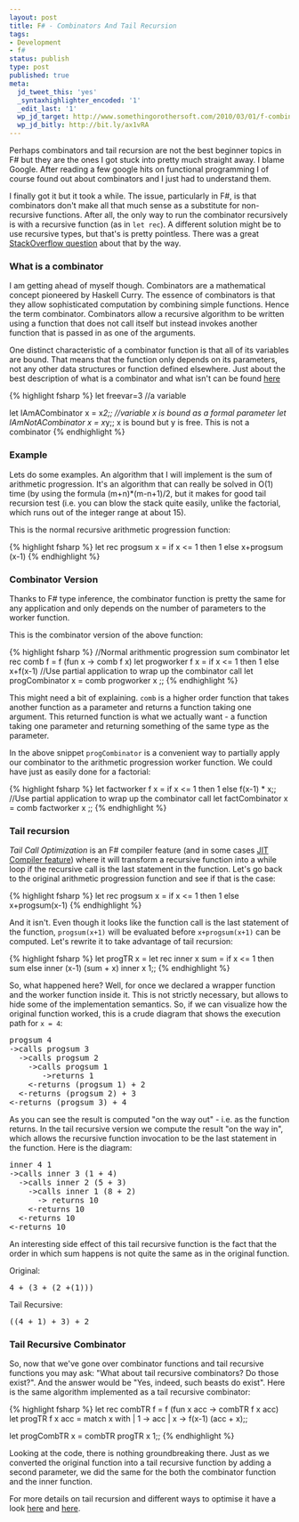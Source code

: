 ```yaml
---
layout: post
title: F# - Combinators And Tail Recursion
tags:
- Development
- f#
status: publish
type: post
published: true
meta:
  jd_tweet_this: 'yes'
  _syntaxhighlighter_encoded: '1'
  _edit_last: '1'
  wp_jd_target: http://www.somethingorothersoft.com/2010/03/01/f-combinators-and-tail-recursion/
  wp_jd_bitly: http://bit.ly/ax1vRA
---
```

Perhaps combinators and tail recursion are not the best beginner topics in F# but they are the ones I got stuck into pretty much straight away. I blame Google. After reading a few google hits on functional programming I of course found out about combinators and I just had to understand them.

I finally got it but it took a while. The issue, particularly in F#, is that combinators don't make all that much sense as a substitute for non-recursive functions. After all, the only way to run the combinator recursively is with a recursive function (as in `let rec`). A different solution might be to use recursive types, but that's is pretty pointless. There was a great [StackOverflow question](http://stackoverflow.com/questions/1998407/how-do-i-define-y-combinator-without-let-rec) about that by the way.

### What is a combinator

I am getting ahead of myself though. Combinators are a mathematical concept pioneered by Haskell Curry. The essence of combinators is that they allow sophisticated computation by combining simple functions. Hence the term combinator. Combinators allow a recursive algorithm to be written using a function that does not call itself but instead invokes another function that is passed in as one of the arguments.

One distinct characteristic of a combinator function is that all of its variables are bound. That means that the function only depends on its parameters, not any other data structures or function defined elsewhere. Just about the best description of what is a combinator and what isn't can be found [here](http://mvanier.livejournal.com/2897.html)

<div>
{% highlight fsharp %}
let freevar=3 //a variable

let IAmACombinator x = x*2;; //variable x is bound as a formal parameter
let IAmNotACombinator x = x*y;; x is bound but y is free. This is not a combinator
{% endhighlight %}
</div>

### Example

Lets do some examples. An algorithm that I will implement is the sum of arithmetic  progression. It's an algorithm that can really be solved in O(1) time (by using the formula (m+n)*(m-n+1)/2, but it makes for good tail recursion test (i.e. you can blow the stack quite easily, unlike the factorial, which runs out of the integer range at about 15).

This is the normal recursive arithmetic progression function:

<div>
{% highlight fsharp %}
let rec progsum x =  
    if x <= 1 then 1 
    else x+progsum (x-1)
{% endhighlight %}
</div>

### Combinator Version
Thanks to F# type inference, the  combinator function is pretty the same for any application and only depends on the number of parameters to the worker function. 

This is the combinator version of the above function:

<div>
{% highlight fsharp %}
//Normal arithmentic progression sum combinator
let rec comb f = f (fun x -> comb f x)
let progworker f x = 
    if x <= 1 then 1 
    else x+f(x-1)
//Use partial application to wrap up the combinator call    
let progCombinator x = comb progworker x ;;
{% endhighlight %}
</div>

This might need a bit of explaining. `comb` is a higher order function that takes another function as a parameter and returns a function taking one argument. This returned function is what we actually want - a function taking one parameter and returning something of the same type as the parameter.

In the above snippet `progCombinator` is a convenient way to partially apply our combinator to the arithmetic progression worker function. We could have just as easily done for a factorial:

<div>
{% highlight fsharp %}
let factworker f x = 
    if x <= 1 then 1
    else f(x-1) * x;;
//Use partial application to wrap up the combinator call    
let factCombinator x = comb factworker x ;;
{% endhighlight %}
</div>

### Tail recursion

*Tail Call Optimization* is an F# compiler feature (and in some cases [JIT Compiler feature](http://blogs.msdn.com/jomo_fisher/archive/2007/09/19/adventures-in-f-tail-recursion-in-three-languages.aspx)) where it will transform a recursive function into a while loop if the recursive call is the last statement in the function. Let's go back to the original arithmetic progression function and see if that is the case:

<div>
{% highlight fsharp %}
let rec progsum x =  
    if x <= 1 then 1 
    else x+progsum(x-1)
{% endhighlight %}
</div>

And it isn't. Even though it looks like the function call is the last statement of the function, `progsum(x+1)`  will be evaluated before `x+progsum(x+1)` can be computed. Let's rewrite it to take advantage of tail recursion:

<div>
{% highlight fsharp %}
let progTR x =  
    let rec inner x sum = 
        if x <= 1 then sum 
        else inner (x-1) (sum + x)
    inner x 1;;
{% endhighlight %}
</div>

So, what happened here? Well, for once we declared a wrapper function and the worker function inside it. This is not strictly necessary, but allows to hide some of the implementation semantics. So, if we can visualize how the original function worked, this is a crude diagram that shows the execution path for `x = 4`:

<pre>
progsum 4
->calls progsum 3
  ->calls progsum 2
    ->calls progsum 1
       ->returns 1
    <-returns (progsum 1) + 2
  <-returns (progsum 2) + 3
<-returns (progsum 3) + 4
</pre>

As you can see the result is computed "on the way out" - i.e. as the function returns. In the tail recursive version we compute the result "on the way in", which allows the recursive function invocation to be the last statement in the function. Here is the diagram:

<pre>
inner 4 1
->calls inner 3 (1 + 4)
  ->calls inner 2 (5 + 3)
    ->calls inner 1 (8 + 2)
      -> returns 10
    <-returns 10
  <-returns 10
<-returns 10
</pre>

An interesting side effect of this tail recursive function is the fact that the order in which sum happens is not quite the same as in the original function.

Original:

<pre>
4 + (3 + (2 +(1)))
</pre>

Tail Recursive:

<pre>
((4 + 1) + 3) + 2
</pre>

### Tail Recursive Combinator
So, now that we've gone over combinator functions and tail recursive functions you may ask: "What about tail recursive combinators? Do those exist?". And the answer would be "Yes, indeed, such beasts do exist". Here is the same algorithm implemented as a tail recursive combinator:

<div>
{% highlight fsharp %}
let rec combTR f = f (fun x acc -> combTR f x acc)
let progTR f x acc = 
    match x with
    | 1 -> acc
    | x -> f(x-1) (acc + x);;
    
let progCombTR x = combTR progTR x 1;;
{% endhighlight %}
</div>

Looking at the code, there is nothing groundbreaking there. Just as we converted the original function into a tail recursive function by adding a second parameter, we did the same for the both the combinator function and the inner function.

For more details on tail recursion and different ways to optimise it have a look [here](http://thevalerios.net/matt/2009/01/recursion-in-f-and-the-tail-recursion-police/) and [here](http://blogs.msdn.com/jomo_fisher/archive/2007/09/19/adventures-in-f-tail-recursion-in-three-languages.aspx).
